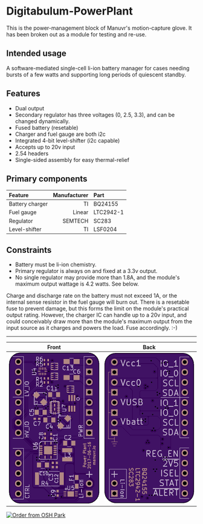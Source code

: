 # Digitabulum-PowerPlant

This is the power-management block of Manuvr's motion-capture glove. It has been broken out as a module for testing and re-use.

## Intended usage
A software-mediated single-cell li-ion battery manager for cases needing bursts of a few watts and supporting long periods of quiescent standby.

## Features
* Dual output
* Secondary regulator has three voltages (0, 2.5, 3.3), and can be changed dynamically.
* Fused battery (resetable)
* Charger and fuel gauge are both i2c
* Integrated 4-bit level-shifter (i2c capable)
* Accepts up to 20v input
* 2.54 headers
* Single-sided assembly for easy thermal-relief

## Primary components

Feature | Manufacturer | Part
:----|-----:|:----
Battery charger | TI | BQ24155
Fuel gauge | Linear | LTC2942-1
Regulator | SEMTECH | SC283
Level-shifter | TI | LSF0204

## Constraints
* Battery must be li-ion chemistry.
* Primary regulator is always on and fixed at a 3.3v output.
* No single regulator may provide more than 1.8A, and the module's maximum output wattage is 4.2 watts. See below.

Charge and discharge rate on the battery must not exceed 1A, or the internal sense resistor in the fuel gauge will burn out. There is a resetable fuse to prevent damage, but this forms the limit on the module's practical output rating. However, the charger IC can handle up to a 20v input, and could conceivably draw more than the module's maximum output from the input source as it charges and powers the load. Fuse accordingly. :-)

------------------------

Front | Back
:-------:|:------:
![Front](osh-render-front.png)  | ![Back](osh-render-back.png)


[<img src="https://oshpark.com/assets/badge-5b7ec47045b78aef6eb9d83b3bac6b1920de805e9a0c227658eac6e19a045b9c.png" alt="Order from OSH Park">](https://oshpark.com/shared_projects/sjkcPHEl)
